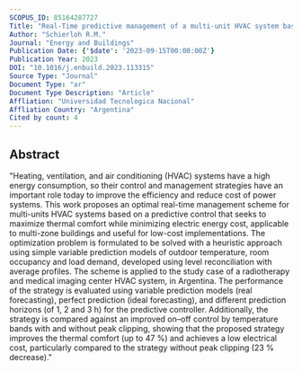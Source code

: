 ```yaml
---
SCOPUS_ID: 85164287727
Title: "Real-Time predictive management of a multi-unit HVAC system based on heuristic optimization. A health center case study"
Author: "Schierloh R.M."
Journal: "Energy and Buildings"
Publication Date: {'$date': '2023-09-15T00:00:00Z'}
Publication Year: 2023
DOI: "10.1016/j.enbuild.2023.113315"
Source Type: "Journal"
Document Type: "ar"
Document Type Description: "Article"
Affliation: "Universidad Tecnologica Nacional"
Affliation Country: "Argentina"
Cited by count: 4
---
```


## Abstract
"Heating, ventilation, and air conditioning (HVAC) systems have a high energy consumption, so their control and management strategies have an important role today to improve the efficiency and reduce cost of power systems. This work proposes an optimal real-time management scheme for multi-units HVAC systems based on a predictive control that seeks to maximize thermal comfort while minimizing electric energy cost, applicable to multi-zone buildings and useful for low-cost implementations. The optimization problem is formulated to be solved with a heuristic approach using simple variable prediction models of outdoor temperature, room occupancy and load demand, developed using level reconciliation with average profiles. The scheme is applied to the study case of a radiotherapy and medical imaging center HVAC system, in Argentina. The performance of the strategy is evaluated using variable prediction models (real forecasting), perfect prediction (ideal forecasting), and different prediction horizons (of 1, 2 and 3 h) for the predictive controller. Additionally, the strategy is compared against an improved on–off control by temperature bands with and without peak clipping, showing that the proposed strategy improves the thermal comfort (up to 47 %) and achieves a low electrical cost, particularly compared to the strategy without peak clipping (23 % decrease)."
